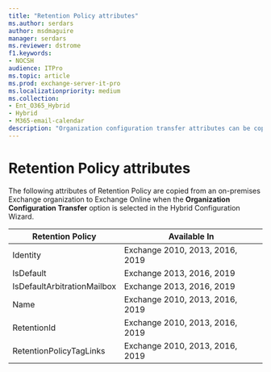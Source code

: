 ```yaml
---
title: "Retention Policy attributes"
ms.author: serdars
author: msdmaguire
manager: serdars
ms.reviewer: dstrome
f1.keywords:
- NOCSH
audience: ITPro
ms.topic: article
ms.prod: exchange-server-it-pro
ms.localizationpriority: medium
ms.collection:
- Ent_O365_Hybrid
- Hybrid
- M365-email-calendar
description: "Organization configuration transfer attributes can be copied by the Hybrid Configuration Wizard from your on-premises organization to Exchange Online to help simplify your hybrid deployment"
---
```


# Retention Policy attributes

The following attributes of Retention Policy are copied from an on-premises Exchange organization to Exchange Online when the **Organization Configuration Transfer** option is selected in the Hybrid Configuration Wizard.

|Retention Policy|Available In|
|---|---|
|Identity|Exchange 2010, 2013, 2016, 2019|
|IsDefault|Exchange 2013, 2016, 2019|
|IsDefaultArbitrationMailbox|Exchange 2013, 2016, 2019|
|Name|Exchange 2010, 2013, 2016, 2019|
|RetentionId|Exchange 2010, 2013, 2016, 2019|
|RetentionPolicyTagLinks|Exchange 2010, 2013, 2016, 2019|
